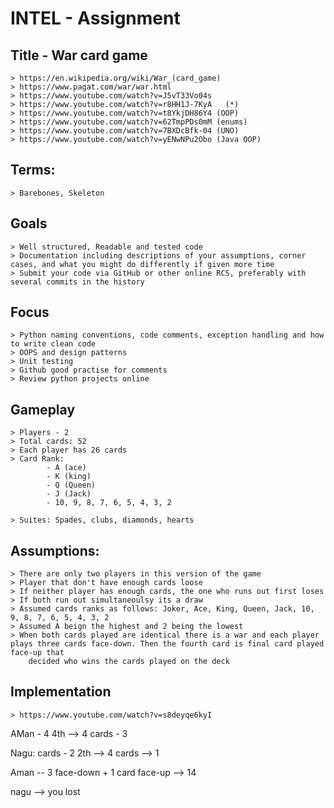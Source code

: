# INTEL - Assignment

## Title - War card game
    > https://en.wikipedia.org/wiki/War_(card_game)
    > https://www.pagat.com/war/war.html
    > https://www.youtube.com/watch?v=J5vT33Vo04s
    > https://www.youtube.com/watch?v=r8HH1J-7KyA   (*)
    > https://www.youtube.com/watch?v=t8YkjDH86Y4 (OOP)
    > https://www.youtube.com/watch?v=62TmpPDs0mM (enums)
    > https://www.youtube.com/watch?v=7BXDcBfk-04 (UNO)
    > https://www.youtube.com/watch?v=yENwNPu2Obo (Java OOP)

## Terms:
    > Barebones, Skeleton

## Goals
    > Well structured, Readable and tested code
    > Documentation including descriptions of your assumptions, corner cases, and what you might do differently if given more time
    > Submit your code via GitHub or other online RCS, preferably with several commits in the history


## Focus
    > Python naming conventions, code comments, exception handling and how to write clean code
    > OOPS and design patterns
    > Unit testing
    > Github good practise for comments
    > Review python projects online


## Gameplay
    > Players - 2
    > Total cards: 52
    > Each player has 26 cards
    > Card Rank: 
            - A (ace)
            - K (king)
            - Q (Queen)
            - J (Jack)
            - 10, 9, 8, 7, 6, 5, 4, 3, 2

    > Suites: Spades, clubs, diamonds, hearts
            
## Assumptions:
    > There are only two players in this version of the game
    > Player that don't have enough cards loose
    > If neither player has enough cards, the one who runs out first loses
    > If both run out simultaneoulsy its a draw
    > Assumed cards ranks as follows: Joker, Ace, King, Queen, Jack, 10, 9, 8, 7, 6, 5, 4, 3, 2
    > Assumed A beign the highest and 2 being the lowest
    > When both cards played are identical there is a war and each player plays three cards face-down. Then the fourth card is final card played face-up that
        decided who wins the cards played on the deck


## Implementation
    > https://www.youtube.com/watch?v=s8deyqe6kyI


 AMan - 4 
    4th --> 4
    cards - 3


Nagu:
    cards - 2
        2th --> 4
        cards --> 1



Aman -- 3 face-down + 1 card face-up --> 14 

nagu --> you lost


